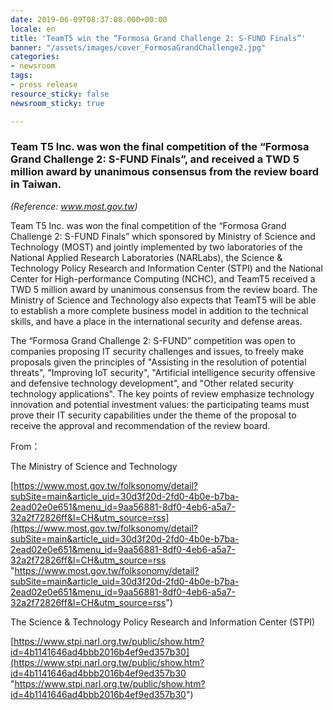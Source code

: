 ```yaml
---
date: 2019-06-09T08:37:08.000+00:00
locale: en
title: 'TeamT5 win the “Formosa Grand Challenge 2: S-FUND Finals”'
banner: "/assets/images/cover_FormosaGrandChallenge2.jpg"
categories:
- newsroom
tags:
- press release
resource_sticky: false
newsroom_sticky: true

---
```

### Team T5 Inc. was won the final competition of the “Formosa Grand Challenge 2: S-FUND Finals”, and received a TWD 5 million award by unanimous consensus from the review board in Taiwan.          
                 
                 
_(Reference: www.most.gov.tw)_
                     
                     
Team T5 Inc. was won the final competition of the “Formosa Grand Challenge 2: S-FUND Finals” which sponsored by Ministry of Science and Technology (MOST) and jointly implemented by two laboratories of the National Applied Research Laboratories (NARLabs), the Science & Technology Policy Research and Information Center (STPI) and the National Center for High-performance Computing (NCHC), and TeamT5 received a TWD 5 million award by unanimous consensus from the review board. The Ministry of Science and Technology also expects that TeamT5 will be able to establish a more complete business model in addition to the technical skills, and have a place in the international security and defense areas.
                 
  
The “Formosa Grand Challenge 2: S-FUND” competition was open to companies proposing IT security challenges and issues, to freely make proposals given the principles of "Assisting in the resolution of potential threats", "Improving IoT security", "Artificial intelligence security offensive and defensive technology development", and "Other related security technology applications". The key points of review emphasize technology innovation and potential investment values: the participating teams must prove their IT security capabilities under the theme of the proposal to receive the approval and recommendation of the review board.
                
                
From：

The Ministry of Science and Technology

[https://www.most.gov.tw/folksonomy/detail?subSite=main&article_uid=30d3f20d-2fd0-4b0e-b7ba-2ead02e0e651&menu_id=9aa56881-8df0-4eb6-a5a7-32a2f72826ff&l=CH&utm_source=rss](https://www.most.gov.tw/folksonomy/detail?subSite=main&article_uid=30d3f20d-2fd0-4b0e-b7ba-2ead02e0e651&menu_id=9aa56881-8df0-4eb6-a5a7-32a2f72826ff&l=CH&utm_source=rss "https://www.most.gov.tw/folksonomy/detail?subSite=main&article_uid=30d3f20d-2fd0-4b0e-b7ba-2ead02e0e651&menu_id=9aa56881-8df0-4eb6-a5a7-32a2f72826ff&l=CH&utm_source=rss")

The Science & Technology Policy Research and Information Center (STPI)

[https://www.stpi.narl.org.tw/public/show.htm?id=4b1141646ad4bbb2016b4ef9ed357b30](https://www.stpi.narl.org.tw/public/show.htm?id=4b1141646ad4bbb2016b4ef9ed357b30 "https://www.stpi.narl.org.tw/public/show.htm?id=4b1141646ad4bbb2016b4ef9ed357b30")